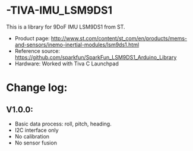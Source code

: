 # -TIVA-IMU_LSM9DS1

This is a library for 9DoF IMU LSM9DS1 from ST.
- Product page: http://www.st.com/content/st_com/en/products/mems-and-sensors/inemo-inertial-modules/lsm9ds1.html
- Reference source: https://github.com/sparkfun/SparkFun_LSM9DS1_Arduino_Library
- Hardware: Worked with Tiva C Launchpad

# Change log: 
## V1.0.0:
- Basic data process: roll, pitch, heading.
- I2C interface only
- No calibration
- No sensor fusion
